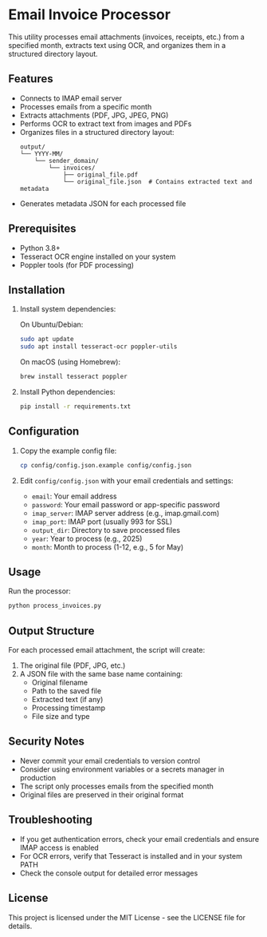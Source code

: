 # Email Invoice Processor

This utility processes email attachments (invoices, receipts, etc.) from a specified month, extracts text using OCR, and organizes them in a structured directory layout.

## Features

- Connects to IMAP email server
- Processes emails from a specific month
- Extracts attachments (PDF, JPG, JPEG, PNG)
- Performs OCR to extract text from images and PDFs
- Organizes files in a structured directory layout:
  ```
  output/
  └── YYYY-MM/
      └── sender_domain/
          └── invoices/
              ├── original_file.pdf
              └── original_file.json  # Contains extracted text and metadata
  ```
- Generates metadata JSON for each processed file

## Prerequisites

- Python 3.8+
- Tesseract OCR engine installed on your system
- Poppler tools (for PDF processing)

## Installation

1. Install system dependencies:

   On Ubuntu/Debian:
   ```bash
   sudo apt update
   sudo apt install tesseract-ocr poppler-utils
   ```

   On macOS (using Homebrew):
   ```bash
   brew install tesseract poppler
   ```

2. Install Python dependencies:
   ```bash
   pip install -r requirements.txt
   ```

## Configuration

1. Copy the example config file:
   ```bash
   cp config/config.json.example config/config.json
   ```

2. Edit `config/config.json` with your email credentials and settings:
   - `email`: Your email address
   - `password`: Your email password or app-specific password
   - `imap_server`: IMAP server address (e.g., imap.gmail.com)
   - `imap_port`: IMAP port (usually 993 for SSL)
   - `output_dir`: Directory to save processed files
   - `year`: Year to process (e.g., 2025)
   - `month`: Month to process (1-12, e.g., 5 for May)

## Usage

Run the processor:
```bash
python process_invoices.py
```

## Output Structure

For each processed email attachment, the script will create:
1. The original file (PDF, JPG, etc.)
2. A JSON file with the same base name containing:
   - Original filename
   - Path to the saved file
   - Extracted text (if any)
   - Processing timestamp
   - File size and type

## Security Notes

- Never commit your email credentials to version control
- Consider using environment variables or a secrets manager in production
- The script only processes emails from the specified month
- Original files are preserved in their original format

## Troubleshooting

- If you get authentication errors, check your email credentials and ensure IMAP access is enabled
- For OCR errors, verify that Tesseract is installed and in your system PATH
- Check the console output for detailed error messages

## License

This project is licensed under the MIT License - see the LICENSE file for details.
